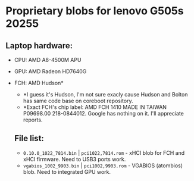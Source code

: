 # Proprietary blobs for lenovo G505s 20255

## Laptop hardware:
* CPU: AMD A8-4500M APU
* GPU: AMD Radeon HD7640G
* FCH: AMD Hudson\*
  * \*I guess it's Hudson, I'm not sure exacly cause Hudson and Bolton has same code base on coreboot repository.
  * \*Exact FCH's chip label: AMD FCH 1410 MADE IN TAIWAN P09698.00 218-0844012. Google has nothing on it. I'll appreciate reports.
  
  ## File list:
  * `0.10.0_1022_7814.bin` | `pci1022,7814.rom` - xHCI blob for FCH and xHCI firmware. Need to USB3 ports work.
  * `vgabios_1002_9903.bin` | `pci1002,9903.rom` - VGABIOS (atombios) blob. Need to integrated GPU work.
